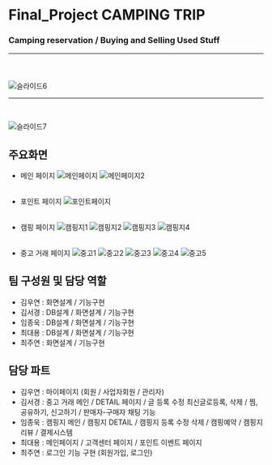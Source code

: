 # Final_Project CAMPING TRIP

### Camping reservation / Buying and Selling Used Stuff <br><hr><br>

![슬라이드6](https://user-images.githubusercontent.com/91609858/150153119-4c86910e-31d0-4192-911a-51e0a4259d67.PNG) <br><hr><br>

![슬라이드7](https://user-images.githubusercontent.com/91609858/150153316-ccd22d2a-e3b6-474a-b5a7-4aaf9aabd266.PNG)

## 주요화면
- 메인 페이지
![메인페이지](https://user-images.githubusercontent.com/91609858/150546898-eb49936f-47e8-4d68-ab6a-408fb1c6aaf1.jpg)
![메인페이지2](https://user-images.githubusercontent.com/91609858/150546944-d3d54107-75a3-4b13-be03-a72aa4f38dd7.jpg) <br><br>

- 포인트 페이지
![포인트페이지](https://user-images.githubusercontent.com/91609858/150547082-9ea85196-f98a-4485-be87-74c9cc48a062.jpg) <br><br>

- 캠핑 페이지
![캠핑지1](https://user-images.githubusercontent.com/91609858/150547146-5499c8a2-b1f4-42bd-9789-5466362adb6d.jpg)
![캠핑지2](https://user-images.githubusercontent.com/91609858/150547166-f493d5d6-965e-4770-84e1-421b46d3aced.jpg)
![캠핑지3](https://user-images.githubusercontent.com/91609858/150547182-fa5a98fe-663a-4f0b-ad33-ab6d13cbe34a.jpg)
![캠핑지4](https://user-images.githubusercontent.com/91609858/150547196-29b8219d-de98-4e2c-aad5-0b7a96422b0c.jpg) <br><br>

- 중고 거래 페이지
![중고1](https://user-images.githubusercontent.com/91609858/150547246-1ec00f92-39be-46cb-9628-3b0dd84bf112.jpg)
![중고2](https://user-images.githubusercontent.com/91609858/150547258-d7ff1f13-87ef-4033-bbce-3697c871b7b1.jpg)
![중고3](https://user-images.githubusercontent.com/91609858/150547284-2b4ae50c-59e5-408c-8acb-ab07e1473e1c.jpg)
![중고4](https://user-images.githubusercontent.com/91609858/150547311-2e99a3a6-0bbb-45da-9132-ff64b863b287.jpg)
![중고5](https://user-images.githubusercontent.com/91609858/150547326-b392ed3f-134c-4898-a7a2-df23309b1704.jpg) <br>




## 팀 구성원 및 담당 역할
- 김우연 : 화면설계 / 기능구현
- 김서경 : DB설계 / 화면설계 / 기능구현
- 임종욱 : DB설계 / 화면설계 / 기능구현
- 최대용 : DB설계 / 화면설계 / 기능구현
- 최주연 : 화면설계 / 기능구현

## 담당 파트
- 김우연 : 마이페이지 (회원 / 사업자회원 / 관리자)
- 김서경 : 중고 거래 메인 / DETAIL 페이지 / 글 등록 수정 최신글로등록, 삭제 / 찜, 공유하기, 신고하기 / 판매자-구매자 채팅 기능
- 임종욱 : 캠핑지 메인 / 캠핑지 DETAIL / 캠핑지 등록 수정 삭제 / 캠핑예약 / 캠핑지 리뷰 / 결제시스템 
- 최대용 : 메인페이지 / 고객센터 페이지 / 포인트 이벤트 페이지
- 최주연 : 로그인 기능 구현 (회원가입, 로그인)
